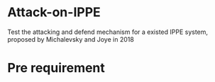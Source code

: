 # Attack-on-IPPE
Test the attacking and defend mechanism for a existed IPPE system, proposed by Michalevsky and Joye in 2018


# Pre requirement

